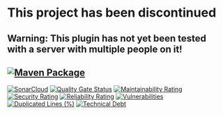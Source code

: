 # This project has been discontinued

## Warning: This plugin has not yet been tested with a server with multiple people on it!

## [![Maven Package](https://github.com/SmartGecko44/Spigot-Admin-Toys/actions/workflows/maven-publish.yml/badge.svg)](https://github.com/SmartGecko44/Spigot-Admin-Toys/actions/workflows/maven-publish.yml)

[![SonarCloud](https://sonarcloud.io/images/project_badges/sonarcloud-black.svg)](https://sonarcloud.io/summary/new_code?id=SmartGecko44_Spigot-Admin-Toys)
[![Quality Gate Status](https://sonarcloud.io/api/project_badges/measure?project=SmartGecko44_Spigot-Admin-Toys&metric=alert_status)](https://sonarcloud.io/summary/new_code?id=SmartGecko44_Spigot-Admin-Toys)
[![Maintainability Rating](https://sonarcloud.io/api/project_badges/measure?project=SmartGecko44_Spigot-Admin-Toys&metric=sqale_rating)](https://sonarcloud.io/summary/new_code?id=SmartGecko44_Spigot-Admin-Toys)
[![Security Rating](https://sonarcloud.io/api/project_badges/measure?project=SmartGecko44_Spigot-Admin-Toys&metric=security_rating)](https://sonarcloud.io/summary/new_code?id=SmartGecko44_Spigot-Admin-Toys)
[![Reliability Rating](https://sonarcloud.io/api/project_badges/measure?project=SmartGecko44_Spigot-Admin-Toys&metric=reliability_rating)](https://sonarcloud.io/summary/new_code?id=SmartGecko44_Spigot-Admin-Toys)
[![Vulnerabilities](https://sonarcloud.io/api/project_badges/measure?project=SmartGecko44_Spigot-Admin-Toys&metric=vulnerabilities)](https://sonarcloud.io/summary/new_code?id=SmartGecko44_Spigot-Admin-Toys)
[![Duplicated Lines (%)](https://sonarcloud.io/api/project_badges/measure?project=SmartGecko44_Spigot-Admin-Toys&metric=duplicated_lines_density)](https://sonarcloud.io/summary/new_code?id=SmartGecko44_Spigot-Admin-Toys)
[![Technical Debt](https://sonarcloud.io/api/project_badges/measure?project=SmartGecko44_Spigot-Admin-Toys&metric=sqale_index)](https://sonarcloud.io/summary/new_code?id=SmartGecko44_Spigot-Admin-Toys)
